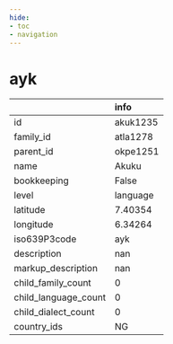 ```yaml
---
hide:
- toc
- navigation
---
```

# ayk
|                      | info     |
|:---------------------|:---------|
| id                   | akuk1235 |
| family_id            | atla1278 |
| parent_id            | okpe1251 |
| name                 | Akuku    |
| bookkeeping          | False    |
| level                | language |
| latitude             | 7.40354  |
| longitude            | 6.34264  |
| iso639P3code         | ayk      |
| description          | nan      |
| markup_description   | nan      |
| child_family_count   | 0        |
| child_language_count | 0        |
| child_dialect_count  | 0        |
| country_ids          | NG       |